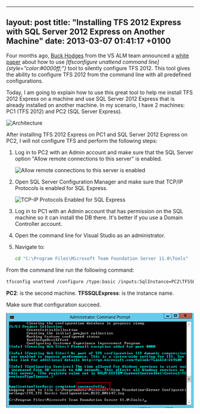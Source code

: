 
---
layout: post
title: "Installing TFS 2012 Express with SQL Server 2012 Express on Another Machine"
date: 2013-03-07 01:41:17 +0100
---

Four months ago, [Buck Hodges](http://blogs.msdn.com/b/buckh/archive/2012/11/29/doc-on-unattended-configuration-of-tfs-2012.aspx "Buck Hodges") from the VS ALM team announced a [white paper](http://www.microsoft.com/en-us/download/details.aspx?id=35820 "Unattended Installation of TFS 2012") about how to use *[tfsconfigure unattend command line]{style="color:#0000ff;"}* tool to silently configure TFS 2012. This tool gives the ability to configure TFS 2012 from the command line with all predefined configurations.

Today, I am going to explain how to use this great tool to help me install TFS 2012 Express on a machine and use SQL Server 2012 Express that is already installed on another machine. In my scenario, I have 2 machines: PC1 (TFS 2012) and PC2 (SQL Server Express).

![Architecture](/assets/img/2013/03/architecture-1.jpg)

After installing TFS 2012 Express on PC1 and SQL Server 2012 Express on PC2, I will not configure TFS and perform the following steps:

1. Log in to PC2 with an Admin account and make sure that the SQL Server option "Allow remote connections to this server" is enabled.
   
   ![Allow remote connections to this server is enabled](/assets/img/2013/03/allow-remote-connections-to-this-server-is-enabled-1.png)

2. Open SQL Server Configuration Manager and make sure that TCP/IP Protocols is enabled for SQL Express.
   
   ![TCP-IP Protocols Enabled for SQL Express](/assets/img/2013/03/tcp-ip-protocols-enabled-for-sql-express-1.png)

3. Log in to PC1 with an Admin account that has permission on the SQL machine so it can install the DB there. It's better if you use a Domain Controller account.

4. Open the command line for Visual Studio as an administrator.

5. Navigate to:
   
   ```bash
   cd "C:\Program Files\Microsoft Team Foundation Server 11.0\Tools"

From the command line run the following command:

```bash
tfsconfig unattend /configure /type:basic /inputs:SqlInstance=PC2\TFSSQLExpress
```


**PC2**: is the second machine. 
**TFSSQLExpress**: is the instance name.

Make sure that configuration succeed.

![Configuration Succeed](/assets/img/2013/03/configuration-succeed.png)


